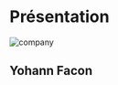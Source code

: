 <!-- .slide: class="speaker-slide" -->

# Présentation

![company](./assets/images/speaker/logo-sfeir-blanc.png)

<h2>Yohann<span> Facon</span></h2>
